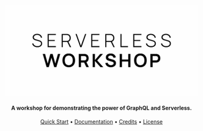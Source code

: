 <p align="center">
  <img src="./resources/logo.jpg" />
</p>

<h4 align="center">A workshop for demonstrating the power of GraphQL and Serverless.</h4>

<p align="center">
  <a href="#how-to-use">Quick Start</a> •
  <a href="#download">Documentation</a> •
  <a href="#credits">Credits</a> •
  <a href="#license">License</a>
</p>

